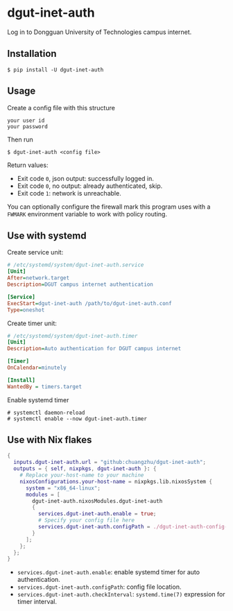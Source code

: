 # dgut-inet-auth

Log in to Dongguan University of Technologies campus internet.

## Installation

```console
$ pip install -U dgut-inet-auth
```

## Usage

Create a config file with this structure

```
your user id
your password
```

Then run

```console
$ dgut-inet-auth <config file>
```

Return values:

- Exit code `0`, json output: successfully logged in.
- Exit code `0`, no output: already authenticated, skip.
- Exit code `1`: network is unreachable.

You can optionally configure the firewall mark this program uses with a `FWMARK` environment variable to work with policy routing.

## Use with systemd

Create service unit:

```ini
# /etc/systemd/system/dgut-inet-auth.service
[Unit]
After=network.target
Description=DGUT campus internet authentication

[Service]
ExecStart=dgut-inet-auth /path/to/dgut-inet-auth.conf
Type=oneshot
```

Create timer unit:

```ini
# /etc/systemd/system/dgut-inet-auth.timer
[Unit]
Description=Auto authentication for DGUT campus internet

[Timer]
OnCalendar=minutely

[Install]
WantedBy = timers.target
```

Enable systemd timer

```console
# systemctl daemon-reload
# systemctl enable --now dgut-inet-auth.timer
```

## Use with Nix flakes

```nix
{
  inputs.dgut-inet-auth.url = "github:chuangzhu/dgut-inet-auth";
  outputs = { self, nixpkgs, dgut-inet-auth }: {
    # Replace your-host-name to your machine
    nixosConfigurations.your-host-name = nixpkgs.lib.nixosSystem {
      system = "x86_64-linux";
      modules = [
        dgut-inet-auth.nixosModules.dgut-inet-auth
        {
          services.dgut-inet-auth.enable = true;
          # Specify your config file here
          services.dgut-inet-auth.configPath = ./dgut-inet-auth-config-file;
        }
      ];
    };
  };
}
```

- `services.dgut-inet-auth.enable`: enable systemd timer for auto authentication.
- `services.dgut-inet-auth.configPath`: config file location.
- `services.dgut-inet-auth.checkInterval`: `systemd.time(7)` expression for timer interval.
